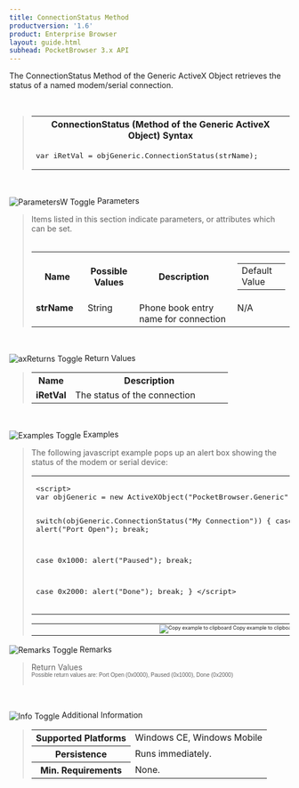 ```yaml
---
title: ConnectionStatus Method
productversion: '1.6'
product: Enterprise Browser
layout: guide.html
subhead: PocketBrowser 3.x API
---
```


The ConnectionStatus Method of the Generic ActiveX Object retrieves the status of a named modem/serial connection.

﻿    <div id="SyntaxSpan" style="display:block">
<blockquote>
<table class="clsSyntax" cellspacing="1" cellpadding="3" width="95%">
<tr>
<th class="clsSyntaxHeadings">ConnectionStatus (Method of the Generic ActiveX Object) Syntax
</th>
</tr>
<tr>
<td class="clsSyntaxCells">
<pre class="clsSyntaxCells">var iRetVal = objGeneric.ConnectionStatus(strName);</pre>
</td>
</tr>
</table>
</blockquote><br></div>
<p class="clsRef"><span class="ToggleView" onclick="ToggleSpan('ParametersWSpan', 'imgParametersWToggle')"><img align="absmiddle" id="imgParametersWToggle" alt="ParametersW Toggle" onmouseover="this.style.cursor='hand'" src="../Resources/ToggleCollapse.gif&#xA;					"></span>
Parameters
</p>
<div id="ParametersWSpan" style="display:block">
<blockquote>
Items listed in this section indicate parameters, or attributes which can be set.
<BR><BR><table class="clsSyntax" cellspacing="1" cellpadding="3" width="95%">
<col width="20%">
<col width="20%">
<col width="38%">
<col width="22%">
<tr>
<th class="clsSyntaxHeadings">Name</th>
<th class="clsSyntaxHeadings">Possible Values</th>
<th class="clsSyntaxHeadings">Description</th>
<th class="clsSyntaxHeadings">
<table cellspacing="0" cellpadding="0">
<tr>
<td width="85%" class="clsSyntaxHeadings" style="border-bottom-style: none;">Default Value</td>
</tr>
</table>
</th>
</tr>
<tr>
<td valign="top" class="clsSyntaxCells"><b>strName</b></td>
<td valign="top" class="clsSyntaxCells">String</td>
<td valign="top" class="clsSyntaxCells">Phone book entry name for connection</td>
<td valign="top" class="clsSyntaxCells">N/A</td>
</tr>
</table>
</blockquote><br></div>
<p class="clsRef"><span class="ToggleView" onclick="ToggleSpan('axReturnsSpan', 'aximgReturnsToggle')"><img align="absmiddle" id="aximgReturnsToggle" alt="axReturns Toggle" onmouseover="this.style.cursor='hand'" src="../Resources/ToggleCollapse.gif"></span>
Return Values
</p>
<div id="axReturnsSpan" style="display:block">
<blockquote>
<table class="clsSyntax" cellspacing="1" cellpadding="3" width="95%">
<col width="20%">
<col width="80%">
<tr>
<th class="clsSyntaxHeadings">Name</th>
<th class="clsSyntaxHeadings">Description</th>
</tr>
<tr>
<td class="clsSyntaxCells" valign="top"><b>iRetVal</b></td>
<td class="clsSyntaxCells" style="text-align:left;">The status of the connection</td>
</tr>
</table>
</blockquote><br></div>
<p class="clsRef"><span class="ToggleView" onclick="ToggleSpan('ExamplesSpan', 'imgExamplesToggle')"><img align="absmiddle" id="imgExamplesToggle" alt="Examples Toggle" onmouseover="this.style.cursor='hand'" src="../Resources/ToggleCollapse.gif"></span>
Examples
</p>
<div id="ExamplesSpan" style="display:block">
<blockquote>
<p>The following javascript example pops up an alert box showing the status of the modem or serial device:</p>
<table class="clsSyntax" cellspacing="1" cellpadding="3" width="95%">
<tr>
<td>
<pre class="clsSyntaxCells">
&lt;script&gt;
var objGeneric = new ActiveXObject("PocketBrowser.Generic");

switch(objGeneric.ConnectionStatus("My Connection"))
{
case 0x0000:
alert("Port Open");
break;

case 0x1000:
alert("Paused");
break;

case 0x2000:
alert("Done");
break;
}
&lt;/script&gt;
</pre>
</td>
</tr>
</table>
<table cellspacing="1" cellpadding="3" width="95%">
<col width="85%">
<col width="15%">
<tr align="right">
<td></td>
<td valign="bottom" style="border-bottom-style: none;font-weight:normal;font-size:xx-small;"><nobr><img id="imgCopyDefaults" alt="Copy example to clipboard" onmouseover="this.style.cursor='hand'" src="../Resources/CopyDefaults.gif" onclick="CopyTemplate('ID0ETB');">
Copy example to clipboard
</nobr></td>
</tr>
</table>
<div id="Examples" style="display:none"><textarea id="ID0ETB">&lt;!-- 
The following javascript example pops up an alert box showing the status of the modem or serial device:
--&gt;

&lt;script&gt;
var objGeneric = new ActiveXObject("PocketBrowser.Generic");

switch(objGeneric.ConnectionStatus("My Connection"))
{
case 0x0000:
alert("Port Open");
break;

case 0x1000:
alert("Paused");
break;

case 0x2000:
alert("Done");
break;
}
&lt;/script&gt;
</textarea></div>
</blockquote>
</div>
<p class="clsRef"><span class="ToggleView" onclick="ToggleSpan('RemarksSpan', 'imgRemarksToggle')"><img align="absmiddle" id="imgRemarksToggle" alt="Remarks Toggle" onmouseover="this.style.cursor='hand'" src="../Resources/ToggleCollapse.gif"></span>
Remarks
</p>
<div id="RemarksSpan" style="display:block">
<blockquote>
<DIV class="clsRef">Return Values</DIV>
<DIV style="font-family:verdana,arial,helvetica;font-size:x-small;">Possible return values are: Port Open (0x0000), Paused (0x1000), Done (0x2000)</DIV>
<pre style="font-family:courier;font-size:small;"></pre>
</blockquote><br></div>
<p class="clsRef"><span class="ToggleView" onclick="ToggleSpan('InfoSpan', 'imgInfoToggle')"><img align="absmiddle" id="imgInfoToggle" alt="Info Toggle" onmouseover="this.style.cursor='hand'" src="../Resources/ToggleCollapse.gif"></span>
Additional Information
</p>
<div id="InfoSpan" style="display:block">
<blockquote>
<table>
<tr>
<th>Supported Platforms</th>
<td>Windows CE, Windows Mobile</td>
</tr>
<tr>
<th>Persistence</th>
<td>Runs immediately.</td>
</tr>
<tr>
<th>Min. Requirements</th>
<td>None.</td>
</tr>
</table>
</blockquote><br></div>
<div id="DefaultParamsSpan" style="display:none">
<pre><textarea id="DefaultParameters"></textarea></pre>
</div>
